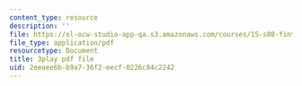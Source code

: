 ```yaml
---
content_type: resource
description: ''
file: https://ol-ocw-studio-app-qa.s3.amazonaws.com/courses/15-s08-fintech-shaping-the-financial-world-spring-2020/2eeaee6bb9a736f2eecf0226c84c2242_OUAMdi281mQ.pdf
file_type: application/pdf
resourcetype: Document
title: 3play pdf file
uid: 2eeaee6b-b9a7-36f2-eecf-0226c84c2242
---
```

